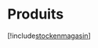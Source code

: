 # Produits

[!include[stockenmagasin](produits.stockenmagasin.autogen.md)]

























































































































